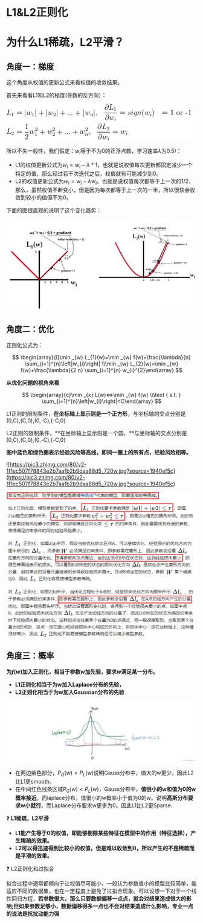 # L1&L2正则化

# 为什么L1稀疏，L2平滑？

## **角度一：梯度**

这个角度从权值的更新公式来看权值的收敛结果。

首先来看看L1和L2的梯度(导数的反方向）：

![Untitled](https://github.com/xucong1018/xucong1018.github.io/blob/master/img/L1&L2正则化/Untitled.png?raw=true)

所以不失一般性，我们假定：$w_i$等于不为0的正浮点数，学习速率$\lambda$为0.5)：

- L1的权值更新公式为$w_i=w_i-\lambda * 1$，也就是说权值每次更新都固定减少一个特定的值，那么经过若干次迭代之后，权值就有可能减少到0。
- L2的权值更新公式为$w_i = w_i-\lambda w_i$，也就是说权值每次都等于上一次的1/2，那么，虽然权值不断变小，但是因为每次都等于上一次的一半，所以很快会收敛到较小的值但不为0。

下面的图很直观的说明了这个变化趋势：

![Untitled](https://github.com/xucong1018/xucong1018.github.io/blob/master/img/L1&L2正则化/Untitled%201.png?raw=true)

## **角度二：优化**

正则化公式为：

$$
\begin{array}{l}\min _{w} L_{1}(w)=\min _{w} f(w)+\frac{\lambda}{n} \sum_{i=1}^{n}\left|w_{i}\right| \\\min _{w} L_{2}(w)=\min _{w} f(w)+\frac{\lambda}{2 n} \sum_{i=1}^{n} w_{i}^{2}\end{array}
$$

****从优化问题的视角来看****

$$
\begin{array}{c}\min _{x} L(w)<=>\min _{w} f(w) \\\text { s.t. } \sum_{i=1}^{n}\left|w_{i}\right|<C\end{array}
$$

L1正则的限制条件，**在坐标轴上显示则是一个正方形**，与坐标轴的交点分别是(0,C),(C,0),(0,-C),(-C,0)

L2正则的限制条件，**在坐标轴上显示则是一个圆，**与坐标轴的交点分别是(0,C),(C,0),(0,-C),(-C,0)

**图中蓝色和绿色圈表示经验风险等高线，即同一圈上的所有点，经验风险相等。**

![https://pic3.zhimg.com/80/v2-1f1ec507f78843e2b7aafb2b9daa88d5_720w.jpg?source=1940ef5c](https://pic3.zhimg.com/80/v2-1f1ec507f78843e2b7aafb2b9daa88d5_720w.jpg?source=1940ef5c)

![Untitled](https://github.com/xucong1018/xucong1018.github.io/blob/master/img/L1&L2正则化/Untitled%202.png?raw=true)

## 角度三：****概率****

**为$f(w)$加入正则化，相当于参数$w$加先验，要求$w$满足某一分布。**

- **L1正则化相当于为w加入Laplace分布的先验，**
- **L2正则化相当于为w加入Gaussian分布的先验**

![Untitled](https://github.com/xucong1018/xucong1018.github.io/blob/master/img/L1&L2正则化/Untitled%203.png?raw=true)

- 在两边紫色部分，$P_G(w)<P_L(w)$说明Gauss分布中，值大的w更少，因此L2比L1更smooth。
- 在中间红色线条区域$P_G(w)<P_L(w)$，Gauss分布中，**值很小的w和值为0的w概率接近**。而laplace分布，值很小的w概率小于值为0的w。说明**高斯分布要求w小就行**，而Laplace分布要求w更多为0。因此L1比L2更Sparse.

❓ ****L1稀疏，L2平滑****

- **L1能产生等于0的权值，即能够剔除某些特征在模型中的作用（特征选择），产生稀疏的效果。**
- **L2可以得迅速得到比较小的权值，但是难以收敛到0，所以产生的不是稀疏而是平滑的效果。**

❓ L2正则化和过拟合

拟合过程中通常都倾向于让权值尽可能小，一般认为参数值小的模型比较简单，能适应不同的数据集，也在一定程度上避免了过拟合现象。可以设想一下对于一个线性回归方程，**若参数很大，那么只要数据偏移一点点，就会对结果造成很大的影响;但如果参数足够小，数据偏移得多一点也不会对结果造成什么影响，**专业一点的说法是**抗扰动能力强**

